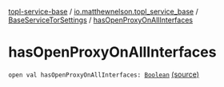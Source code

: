 [topl-service-base](../../index.md) / [io.matthewnelson.topl_service_base](../index.md) / [BaseServiceTorSettings](index.md) / [hasOpenProxyOnAllInterfaces](./has-open-proxy-on-all-interfaces.md)

# hasOpenProxyOnAllInterfaces

`open val hasOpenProxyOnAllInterfaces: `[`Boolean`](https://kotlinlang.org/api/latest/jvm/stdlib/kotlin/-boolean/index.html) [(source)](https://github.com/05nelsonm/TorOnionProxyLibrary-Android/blob/master/topl-service-base/src/main/java/io/matthewnelson/topl_service_base/BaseServiceTorSettings.kt#L600)